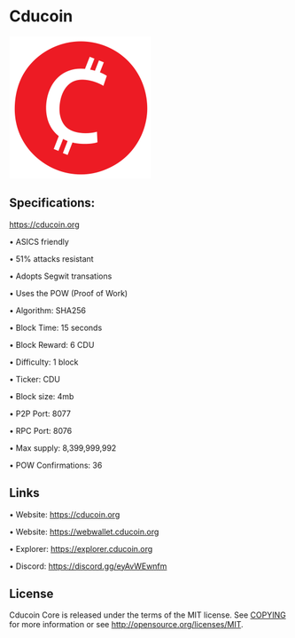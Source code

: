 Cducoin 
========
![](imgs/cducoin256.png)


Specifications:
----------------------

https://cducoin.org

• ASICS friendly

• 51% attacks resistant

• Adopts Segwit transations

• Uses the POW (Proof of Work)

• Algorithm:        SHA256

• Block Time:       15 seconds

• Block Reward:     6 CDU

• Difficulty:       1 block

• Ticker:           CDU

• Block size:       4mb

• P2P Port:         8077

• RPC Port:         8076

• Max supply:       8,399,999,992

• POW Confirmations:   36



Links
----------------

• Website: https://cducoin.org

• Website: https://webwallet.cducoin.org

• Explorer: https://explorer.cducoin.org

• Discord: https://discord.gg/eyAvWEwnfm





License
-------

Cducoin Core is released under the terms of the MIT license. See [COPYING](COPYING) for more
information or see http://opensource.org/licenses/MIT.

